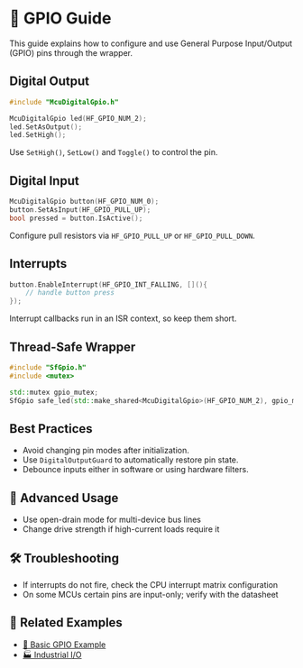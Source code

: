 # 🔌 GPIO Guide

This guide explains how to configure and use General Purpose Input/Output (GPIO) pins through the wrapper.

## Digital Output

```cpp
#include "McuDigitalGpio.h"

McuDigitalGpio led(HF_GPIO_NUM_2);
led.SetAsOutput();
led.SetHigh();
```

Use `SetHigh()`, `SetLow()` and `Toggle()` to control the pin.

## Digital Input

```cpp
McuDigitalGpio button(HF_GPIO_NUM_0);
button.SetAsInput(HF_GPIO_PULL_UP);
bool pressed = button.IsActive();
```

Configure pull resistors via `HF_GPIO_PULL_UP` or `HF_GPIO_PULL_DOWN`.

## Interrupts

```cpp
button.EnableInterrupt(HF_GPIO_INT_FALLING, [](){
    // handle button press
});
```

Interrupt callbacks run in an ISR context, so keep them short.

## Thread-Safe Wrapper

```cpp
#include "SfGpio.h"
#include <mutex>

std::mutex gpio_mutex;
SfGpio safe_led(std::make_shared<McuDigitalGpio>(HF_GPIO_NUM_2), gpio_mutex);
```

## Best Practices

- Avoid changing pin modes after initialization.
- Use `DigitalOutputGuard` to automatically restore pin state.
- Debounce inputs either in software or using hardware filters.

## 🌟 Advanced Usage
- Use open-drain mode for multi-device bus lines
- Change drive strength if high-current loads require it

## 🛠️ Troubleshooting
- If interrupts do not fire, check the CPU interrupt matrix configuration
- On some MCUs certain pins are input-only; verify with the datasheet

## 🔗 Related Examples
- [🔌 Basic GPIO Example](../examples/basic-gpio.md)
- [🏭 Industrial I/O](../examples/industrial-io.md)
